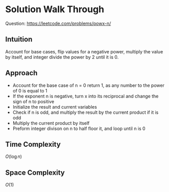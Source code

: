 # Solution Walk Through
Question: https://leetcode.com/problems/powx-n/

## Intuition
Account for base cases, flip values for a negative power, multiply the value by itself, and integer divide the power by 2 until it is 0.

## Approach
- Account for the base case of n = 0 return 1, as any number to the power of 0 is equal to 1
- If the exponent n is negative, turn x into its reciprocal and change the sign of n to positive
- Initialize the result and current variables
- Check if n is odd, and multiply the result by the current product if it is odd
- Multiply the current product by itself
- Preform integer divison on n to half floor it, and loop until n is 0

## Time Complexity
$O(\log n)$

## Space Complexity
$O(1)$